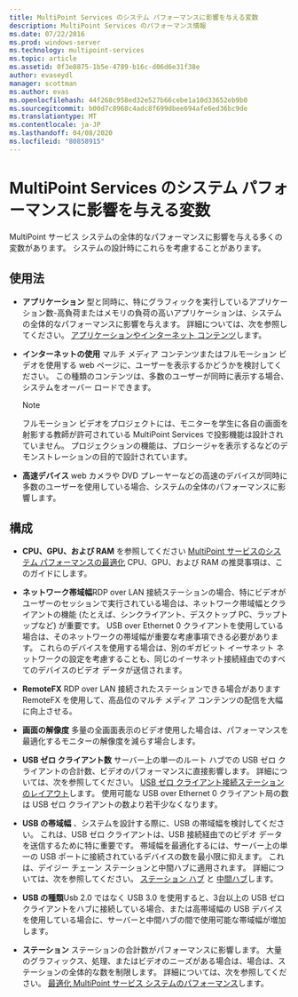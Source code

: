 ```yaml
---
title: MultiPoint Services のシステム パフォーマンスに影響を与える変数
description: MultiPoint Services のパフォーマンス情報
ms.date: 07/22/2016
ms.prod: windows-server
ms.technology: multipoint-services
ms.topic: article
ms.assetid: 0f3e8875-1b5e-4789-b16c-d06d6e31f38e
author: evaseydl
manager: scottman
ms.author: evas
ms.openlocfilehash: 44f268c958ed32e527b66cebe1a10d33652eb9b0
ms.sourcegitcommit: b00d7c8968c4adc8f699dbee694afe6ed36bc9de
ms.translationtype: MT
ms.contentlocale: ja-JP
ms.lasthandoff: 04/08/2020
ms.locfileid: "80858915"
---
```

# <a name="variables-affecting-multipoint-services-system-performance"></a>MultiPoint Services のシステム パフォーマンスに影響を与える変数
MultiPoint サービス システムの全体的なパフォーマンスに影響を与える多くの変数があります。 システムの設計時にこれらを考慮することがあります。  
  
## <a name="usage"></a>使用法  
  
-   **アプリケーション** 型と同時に、特にグラフィックを実行しているアプリケーション数\-高負荷またはメモリの負荷の高いアプリケーションは、システムの全体的なパフォーマンスに影響を与えます。 詳細については、次を参照してください。 [アプリケーションやインターネット コンテンツ](hardware-and-performance-recommendations.md#applications-and-internet-content)します。  
  
-   **インターネットの使用** マルチ メディア コンテンツまたはフルモーション ビデオを使用する web ページに、ユーザーを表示するかどうかを検討してください。 この種類のコンテンツは、多数のユーザーが同時に表示する場合、システムをオーバー ロードできます。  
  
    > [!NOTE]  
    > フルモーション ビデオをプロジェクトには、モニターを学生に各自の画面を射影する教師が許可されている MultiPoint Services で投影機能は設計されていません。 プロジェクションの機能は、プロシージャを表示するなどのデモンストレーションの目的で設計されています。  
  
-   **高速デバイス** web カメラや DVD プレーヤーなどの高速のデバイスが同時に多数のユーザーを使用している場合、システムの全体のパフォーマンスに影響します。  
  
## <a name="configuration"></a>構成  
  
-   **CPU、GPU、および RAM** を参照してください [MultiPoint サービスのシステム パフォーマンスの最適化](hardware-and-performance-recommendations.md#optimize-multipoint-services-system-performance) CPU、GPU、および RAM の推奨事項は、このガイドにします。  
-   **ネットワーク帯域幅**RDP over LAN 接続ステーションの場合、特にビデオがユーザーのセッションで実行されている場合は、ネットワーク帯域幅とクライアントの機能 (たとえば、シンクライアント、デスクトップ PC、ラップトップなど) が重要です。 USB over Ethernet 0 クライアントを使用している場合は、そのネットワークの帯域幅が重要な考慮事項できる必要があります。 これらのデバイスを使用する場合は、別のギガビット イーサネット ネットワークの設定を考慮することも、同じのイーサネット接続経由でのすべてのデバイスのビデオ データが送信されます。  
-   **RemoteFX** RDP over LAN 接続されたステーションできる場合があります RemoteFX を使用して、高品位のマルチ メディア コンテンツの配信を大幅に向上させる。  
-   **画面の解像度** 多量の全画面表示のビデオ使用した場合は、パフォーマンスを最適化するモニターの解像度を減らす場合します。  
-   **USB ゼロ クライアント数** サーバー上の単一のルート ハブでの USB ゼロ クライアントの合計数、ビデオのパフォーマンスに直接影響します。 詳細については、次を参照してください。 [USB ゼロ クライアント接続ステーションのレイアウト](MultiPoint-services-Site-Planning.md#layout-for-usb-zero-client-connected-stations)します。 使用可能な USB over Ethernet 0 クライアント局の数は USB ゼロ クライアントの数より若干少なくなります。  
-   **USB の帯域幅** 、システムを設計する際に、USB の帯域幅を検討してください。  これは、USB ゼロ クライアントは、USB 接続経由でのビデオ データを送信するために特に重要です。 帯域幅を最適化するには、サーバー上の単一の USB ポートに接続されているデバイスの数を最小限に抑えます。 これは、デイジー チェーン ステーションと中間ハブに適用されます。 詳細については、次を参照してください。 [ステーション ハブ](MultiPoint-services-Site-Planning.md#station-hubs) と [中間ハブ](MultiPoint-services-Site-Planning.md#intermediate-hubs)します。  
  
-   **USB の種類**Usb 2.0 ではなく USB 3.0 を使用すると、3台以上の USB ゼロクライアントをハブに接続している場合、または高帯域幅の USB デバイスを使用している場合に、サーバーと中間ハブの間で使用可能な帯域幅が増加します。  
  
-   **ステーション** ステーションの合計数がパフォーマンスに影響します。 大量のグラフィックス、処理、またはビデオのニーズがある場合は、場合は、ステーションの全体的な数を制限します。 詳細については、次を参照してください。 [最適化 MultiPoint サービス システムのパフォーマンス](hardware-and-performance-recommendations.md#optimize-multipoint-services-system-performance)します。